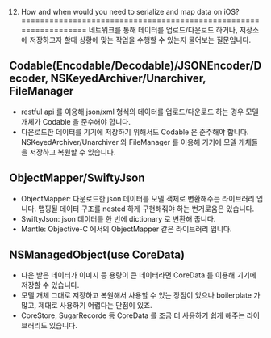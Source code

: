 12. How and when would you need to serialize and map data on iOS?
=================================================================
네트워크를 통해 데이터를 업로드/다운로드 하거나, 저장소에 저장하고자 할때 상황에 맞는 작업을 수행할 수 있는지 물어보는 질문입니다.

## Codable(Encodable/Decodable)/JSONEncoder/Decoder, NSKeyedArchiver/Unarchiver, FileManager
- restful api 를 이용해 json/xml 형식의 데이터를 업로드/다운로드 하는 경우 모델 개체가 Codable 을 준수해야 합니다.
- 다운로드한 데이터를 기기에 저장하기 위해서도 Codable 은 준주해야 합니다. NSKeyedArchiver/Unarchiver 와 FileManager 를 이용해 기기에 모델 개체들을 저장하고 복원할 수 있습니다.


## ObjectMapper/SwiftyJson
- ObjectMapper: 다운로드한 json 데이터를 모델 객체로 변환해주는 라이브러리 입니다. 맵핑될 데이터 구조를 nested 하게 구현해줘야 하는 번거로움은 있습니다.
- SwiftyJson: json 데이터를 한 번에 dictionary 로 변환해 줍니다.
- Mantle: Objective-C 에서의 ObjectMapper 같은 라이브러리 입니다.


## NSManagedObject(use CoreData)
- 다운 받은 데이터가 이미지 등 용량이 큰 데이터라면 CoreData 를 이용해 기기에 저장할 수 있습니다.
- 모델 개체 그대로 저장하고 복원해서 사용할 수 있는 장점이 있으나 boilerplate 가 많고, 제대로 사용하기 어렵다는 단점이 있죠.
- CoreStore, SugarRecorde 등 CoreData 를 조금 더 사용하기 쉽게 해주는 라이브러리도 있습니다.
